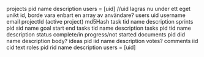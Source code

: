 projects
	pid
		name
		description
		users = [uid] 		//uid lagras nu under ett eget unikt id, borde vara enbart en array av användare?
users
	uid
		username
		email
		projectId	(active project)
		md5Hash
		task
			tid
				name
				description
sprints
	pid
		sid
			name
			goal
			start
			end
			tasks
				tid
					name
					description
tasks
	pid
		tid
			name
			description
			status			complete/in progress/not started
documents
	pid
		did
			name
			description
			body?
ideas
	pid
		iid
			name
			description
			votes?
comments
	iid
		cid
			text
roles
	pid
		rid
			name
			description
			users = [uid]
